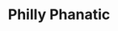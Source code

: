 ---
pid: CH476
title: Philly Phanatic
location_transcription: Seger Park - 11th & Rodman
zipcode: '19147'
outside_phl: 
neighborhood: Queen Village,Bella Vista,Pennsport,Italian Market
age: '26'
age_range: 20-29
instagram: 
image_file_name: CH_476.jpg
proposal_transcription: 
topic: Philadelphia,Sports
topic_summary: 0, 0
type: Sculpture Statue
keywords_other: Phanatic
credit: John Dougherty
image_labels: a statue of the Phanatic
twitter: 
facebook: 
permalink: "/monuments/ch476/"
layout: item-page
---